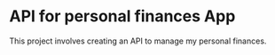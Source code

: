 # API for personal finances App
This project involves creating an API to manage my personal finances. 

